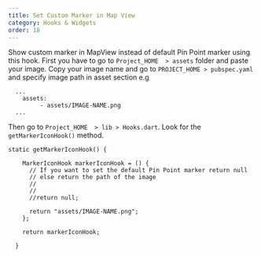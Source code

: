 ```yaml
---
title: Set Custom Marker in Map View
category: Hooks & Widgets
order: 18
---
```


 Show custom marker in MapView instead of default Pin Point marker using this hook. First you have to go to `Project_HOME  > assets` folder and paste your image. Copy your image name and go to `PROJECT_HOME > pubspec.yaml` and specify image path in asset section e.g

```    
  ...
    assets:
         - assets/IMAGE-NAME.png
  ...
```

Then go to `Project_HOME  > lib > Hooks.dart`. Look for the `getMarkerIconHook()` method.

```
static getMarkerIconHook() {

    MarkerIconHook markerIconHook = () {
      // If you want to set the default Pin Point marker return null
      // else return the path of the image
      //
      //
      //return null;

      return "assets/IMAGE-NAME.png";
    };

    return markerIconHook;

  }
```

